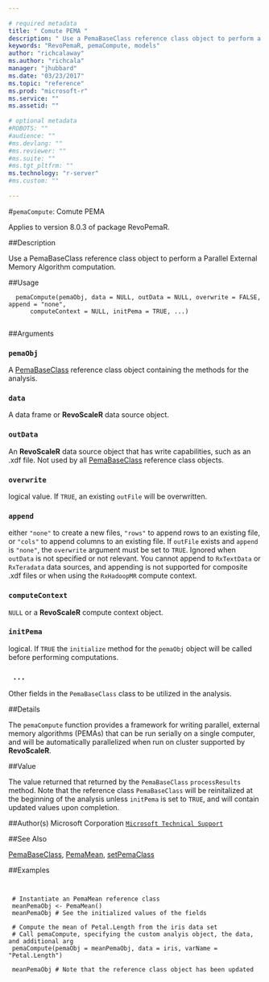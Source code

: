 ```yaml
--- 
 
# required metadata 
title: " Comute PEMA " 
description: " Use a PemaBaseClass reference class object to perform a Parallel External Memory Algorithm computation. " 
keywords: "RevoPemaR, pemaCompute, models" 
author: "richcalaway"
ms.author: "richcala" 
manager: "jhubbard" 
ms.date: "03/23/2017" 
ms.topic: "reference" 
ms.prod: "microsoft-r" 
ms.service: "" 
ms.assetid: "" 
 
# optional metadata 
#ROBOTS: "" 
#audience: "" 
#ms.devlang: "" 
#ms.reviewer: "" 
#ms.suite: "" 
#ms.tgt_pltfrm: "" 
ms.technology: "r-server" 
#ms.custom: "" 
 
--- 
```

 
 
 #`pemaCompute`:  Comute PEMA 

 Applies to version 8.0.3 of package RevoPemaR.
 
 ##Description
 
Use a PemaBaseClass reference class object to perform a Parallel External Memory Algorithm computation.
 
 
 ##Usage

```   
  pemaCompute(pemaObj, data = NULL, outData = NULL, overwrite = FALSE, append = "none",
      computeContext = NULL, initPema = TRUE, ...)
 
```
 
 ##Arguments

   
    
 ### `pemaObj`
  A [PemaBaseClass](pemabaseclass.md) reference class object containing the methods for the analysis.  
  
    
 ### `data`
  A data frame or **RevoScaleR** data source object.  
  
    
 ### `outData`
  An **RevoScaleR** data source object that has write capabilities, such as an .xdf file. Not used by all [PemaBaseClass](pemabaseclass.md) reference class objects.  
  
  
    
 ### `overwrite`
 logical value. If `TRUE`, an existing `outFile` will be overwritten. 
  
  
    
 ### `append`
 either `"none"` to create a new files, `"rows"` to append rows to an existing file, or `"cols"` to append columns to an existing file. If `outFile` exists and `append` is `"none"`,  the `overwrite` argument must be set to `TRUE`. Ignored when `outData` is not specified or not relevant. You cannot append to `RxTextData` or `RxTeradata` data sources,  and appending is not supported for composite .xdf files or when using the `RxHadoopMR` compute context. 
  
  
    
 ### `computeContext`
  `NULL` or a **RevoScaleR** compute context object.  
  
  
    
 ### `initPema`
  logical.  If `TRUE` the `initialize` method for the `pemaObj` object will be called before performing computations.  
  
  
    
 ### ` ...`
  Other fields in the `PemaBaseClass` class to be utilized in the analysis.  
  
 
 
 ##Details
 
The `pemaCompute` function provides a framework for writing parallel, external memory
algorithms (PEMAs) that can be run serially on a single computer, and will be automatically
parallelized when run on cluster supported by **RevoScaleR**.
 
 
 ##Value
 
The value returned that returned by the `PemaBaseClass` `processResults` method.
Note that the reference class `PemaBaseClass` will be reinitalized at the beginning
of the analysis unless `initPema` is set to `TRUE`, and will contain updated values upon completion.
 
 
 ##Author(s)
 Microsoft Corporation [`Microsoft Technical Support`](https://go.microsoft.com/fwlink/?LinkID=698556&clcid=0x409)
 
 
 
 ##See Also
 
[PemaBaseClass](pemabaseclass.md),
[PemaMean](pemamean.md),
[setPemaClass](setpemaclass.md)
   
 ##Examples

 ```
   
  
  # Instantiate an PemaMean reference class
  meanPemaObj <- PemaMean()
  meanPemaObj # See the initialized values of the fields
  
  # Compute the mean of Petal.Length from the iris data set
  # Call pemaCompute, specifying the custom analyis object, the data, and additional arg
  pemaCompute(pemaObj = meanPemaObj, data = iris, varName = "Petal.Length")
  
  meanPemaObj # Note that the reference class object has been updated
  
 
```
 
 
 
 
